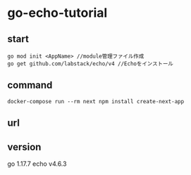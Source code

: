 # go-echo-tutorial

## start
```
go mod init <AppName> //module管理ファイル作成
go get github.com/labstack/echo/v4 //Echoをインストール
```

## command
```
docker-compose run --rm next npm install create-next-app
```
## url


## version 
go 1.17.7 
echo v4.6.3   